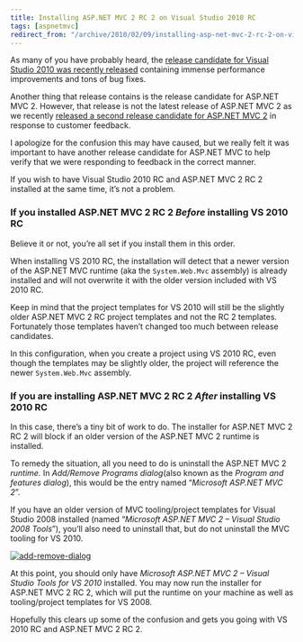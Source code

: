 ```yaml
---
title: Installing ASP.NET MVC 2 RC 2 on Visual Studio 2010 RC
tags: [aspnetmvc]
redirect_from: "/archive/2010/02/09/installing-asp-net-mvc-2-rc-2-on-visual-studio.aspx/"
---
```


As many of you have probably heard, the [release candidate for Visual
Studio 2010 was recently
released](http://weblogs.asp.net/scottgu/archive/2010/02/08/vs-2010-net-4-release-candidate.aspx "VS 2010/.NET 4 Release Candidate")
containing immense performance improvements and tons of bug fixes.

Another thing that release contains is the release candidate for ASP.NET
MVC 2. However, that release is not the latest release of ASP.NET MVC 2
as we recently [released a second release candidate for ASP.NET MVC
2](https://haacked.com/archive/2010/02/04/aspnetmvc2-rc2.aspx "ASP.NET MVC 2 RC 2 Released")
in response to customer feedback.

I apologize for the confusion this may have caused, but we really felt
it was important to have another release candidate for ASP.NET MVC to
help verify that we were responding to feedback in the correct manner.

If you wish to have Visual Studio 2010 RC and ASP.NET MVC 2 RC 2
installed at the same time, it’s not a problem.

### If you installed ASP.NET MVC 2 RC 2 *Before* installing VS 2010 RC

Believe it or not, you’re all set if you install them in this order.

When installing VS 2010 RC, the installation will detect that a newer
version of the ASP.NET MVC runtime (aka the `System.Web.Mvc` assembly)
is already installed and will not overwrite it with the older version
included with VS 2010 RC.

Keep in mind that the project templates for VS 2010 will still be the
slightly older ASP.NET MVC 2 RC project templates and not the RC 2
templates. Fortunately those templates haven’t changed too much between
release candidates.

In this configuration, when you create a project using VS 2010 RC, even
though the templates may be slightly older, the project will reference
the newer `System.Web.Mvc` assembly.

### If you are installing ASP.NET MVC 2 RC 2 *After* installing VS 2010 RC

In this case, there’s a tiny bit of work to do. The installer for
ASP.NET MVC 2 RC 2 will block if an older version of the ASP.NET MVC 2
runtime is installed.

To remedy the situation, all you need to do is uninstall the ASP.NET MVC
2 *runtime.* In *Add/Remove Programs dialog*(also known as the *Program
and features dialog*), this would be the entry named “*Microsoft ASP.NET
MVC 2*”.

If you have an older version of MVC tooling/project templates for Visual
Studio 2008 installed (named “*Microsoft ASP.NET MVC 2 – Visual Studio
2008 Tools*”), you’ll also need to uninstall that, but do not uninstall
the MVC tooling for VS 2010.

[![add-remove-dialog](https://haacked.com/images/haacked_com/WindowsLiveWriter/GettingAS.NETMVC2RC2onVisualStudio2010RC_13EBF/add-remove-dialog_thumb_1.png "add-remove-dialog")](https://haacked.com/images/haacked_com/WindowsLiveWriter/GettingAS.NETMVC2RC2onVisualStudio2010RC_13EBF/add-remove-dialog_4.png) 

At this point, you should only have *Microsoft ASP.NET MVC 2 – Visual
Studio Tools for VS 2010* installed. You may now run the installer for
ASP.NET MVC 2 RC 2, which will put the runtime on your machine as well
as tooling/project templates for VS 2008.

Hopefully this clears up some of the confusion and gets you going with
VS 2010 RC and ASP.NET MVC 2 RC 2.

